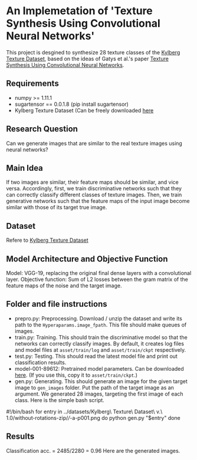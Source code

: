 # An Implemetation of 'Texture Synthesis Using Convolutional Neural Networks'
This project is desgined to synthesize 28 texture classes of the [Kylberg Texture Dataset](http://www.cb.uu.se/~gustaf/texture/), based on the ideas of Gatys et al.'s paper [Texture Synthesis Using Convolutional Neural Networks](https://arxiv.org/pdf/1505.07376v3.pdf). 

## Requirements
  * numpy >= 1.11.1
  * sugartensor == 0.0.1.8 (pip install sugartensor)
  * Kylberg Texture Dataset (Can be freely downloaded [here](http://www.cb.uu.se/~gustaf/texture/data/without-rotations-zip/)
	
## Research Question
Can we generate images that are similar to the real texture images using neural networks?

## Main Idea
If two images are similar, their feature maps should be similar, and vice versa. Accordingly, first, we train discriminative networks such that they can correctly classify different classes of texture images. Then, we train generative networks such that the feature maps of the input image become similar with those of its target true image.

## Dataset
Refere to [Kylberg Texture Dataset](http://www.cb.uu.se/~gustaf/texture/)

## Model Architecture and Objective Function

Model: VGG-19, replacing the original final dense layers with a convolutional layer.
Objective function: Sum of L2 losses between the gram matrix of the feature maps of the noise and the target image.

## Folder and file instructions
  * prepro.py: Preprocessing. Download / unzip the dataset and write its path to the `Hyperaparams.image_fpath`. This file should make queues of images.
  * train.py: Training. This should train the discriminative model so that the networks can correctly classify images. By default, it creates log files and model files at `asset/train/log` and `asset/train/ckpt` respectively.
  * test.py: Testing. This should read the latest model file and print out classification results.
  * model-001-89612: Pretrained model parameters. Can be downloaded [here](https://drive.google.com/open?id=0B5M-ed49qMsDLU9SV3A3VmczV0E).
    (If you use this, copy it to `asset/train/ckpt`.)
  * gen.py: Generating. This should generate an image for the given target image to `gen_images` folder. Put the path of the target image as an argument.
	    We generated 28 images, targeting the first image of each class. Here is the simple bash script.

#!/bin/bash
for entry in ../datasets/Kylberg\ Texture\ Dataset\ v.\ 1.0/without-rotations-zip/*/*-a-p001.png
do
  python gen.py "$entry"
done

## Results

Classification acc. = 2485/2280 = 0.96
Here are the generated images.






